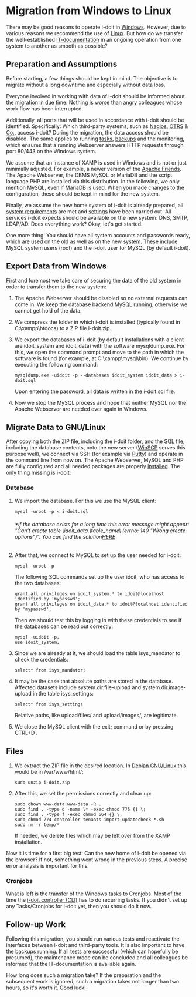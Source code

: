 # Migration from Windows to Linux

There may be good reasons to operate i-doit in [Windows](../installation/manual-installation/microsoft-windows-server.md). However, due to various reasons we recommend the use of [Linux](../installation/manual-installation/debian.md). But how do we transfer the well-established [IT-documentation](../glossary.md) in an ongoing operation from one system to another as smooth as possible?

Preparation and Assumptions
---------------------------

Before starting, a few things should be kept in mind. The objective is to migrate without a long downtime and especially without data loss.

Everyone involved in working with data of i-doit should be informed about the migration in due time. Nothing is worse than angry colleagues whose work flow has been interrupted.

Additionally, all ports that will be used in accordance with i-doit should be identified. Specifically: Which third-party systems, such as [Nagios](../automation-and-integration/network-monitoring/nagios.md), [OTRS](../automation-and-integration/service-desk/otrs-help-desk.md) & [Co.](../consolidate-data/index.md), access i-doit? During the migration, the data access should be disabled. The same applies to running [tasks](../automation-and-integration/cli/index.md), [backups](../maintenance-and-operation/backup-and-recovery/index.md) and the monitoring, which ensures that a running Webserver answers HTTP requests through port 80/443 on the Windows system.

We assume that an instance of XAMP is used in Windows and is not or just minimally adjusted. For example, a newer version of the [Apache Friends](https://www.apachefriends.org/). The Apache Webserver, the DBMS MySQL or MariaDB and the script language PHP are installed via this distribution. In the following, we only mention MySQL, even if MariaDB is used. When you made changes to the configuration, these should be kept in mind for the new system.

Finally, we assume the new home system of i-doit is already prepared, all [system requirements](../installation/system-requirements.md) are met and [settings](../installation/manual-installation/system-settings.md) have been carried out. All services i-doit expects should be available on the new system: DNS, SMTP, LDAP/AD. Does everything work? Okay, let's get started.

One more thing: You should have all system accounts and passwords ready, which are used on the old as well as on the new system. These include MySQL system users (root) and the i-doit user for MySQL (by default i-doit).

Export Data from Windows
------------------------

First and foremost we take care of securing the data of the old system in order to transfer them to the new system:

1.  The Apache Webserver should be disabled so no external requests can come in. We keep the database backend MySQL running, otherwise we cannot get hold of the data.
    
2.  We compress the folder in which i-doit is installed (typically found in C:\xampp\htdocs\) to a ZIP file i-doit.zip.
    
3.  We export the databases of i-doit (by default installations with a client are idoit_system and idoit_data) with the software mysqldump.exe. For this, we open the command prompt and move to the path in which the software is found (for example, at C:\xampp\mysql\bin\). We continue by executing the following command:

        mysqldump.exe -uidoit -p --databases idoit_system idoit_data > i-doit.sql
    
    Upon entering the password, all data is written in the i-doit.sql file.
    
4.  Now we stop the MySQL process and hope that neither MySQL nor the Apache Webserver are needed ever again in Windows.
    

Migrate Data to GNU/Linux
-------------------------

After copying both the ZIP file, including the i-doit folder, and the SQL file, including the database contents, onto the new server ([WinSCP](http://winscp.net/eng/index.php) serves this purpose well), we connect via SSH (for example via [Putty](http://www.putty.org/)) and operate in the command line from now on. The Apache Webserver, MySQL and PHP are fully configured and all needed packages are properly [installed](../installation/index.md). The only thing missing is i-doit:

### Database

1.  We import the database. For this we use the MySQL client:
    
        mysql -uroot -p < i-doit.sql
    
    ###### \*If the database exists for a long time this error message might appear: "Can't create table \idoit\_data\.\table\_name\ (errno: 140 "Wrong create options")". You can find the solution[HERE](../system-administration/troubleshooting/cant-create-table.md)
    
2.  After that, we connect to MySQL to set up the user needed for i-doit:
    
        mysql -uroot -p
    
    The following SQL commands set up the user idoit, who has access to the two databases:
    
        grant all privileges on idoit_system.* to idoit@localhost identified by 'mypasswd';
        grant all privileges on idoit_data.* to idoit@localhost identified by 'mypasswd';
    
    Then we should test this by logging in with these credentials to see if the databases can be read out correctly:
    
        mysql -uidoit -p,
        use idoit_system;
    
3.  Since we are already at it, we should load the table isys_mandator to check the credentials:
    
        select* from isys_mandator;
    
4.  It may be the case that absolute paths are stored in the database. Affected datasets include system.dir.file-upload and system.dir.image-upload in the table isys_settings:
    
        select* from isys_settings
    
    Relative paths, like upload/files/ and upload/images/, are legitimate.
    
5.  We close the MySQL client with the exit; command or by pressing CTRL+D .
    

Files
-----

1.  We extract the ZIP file in the desired location. In [Debian GNU/Linux](../installation/manual-installation/debian.md) this would be in /var/www/html/:
    
        sudo unzip i-doit.zip
    
2.  After this, we set the permissions correctly and clear up:
    
        sudo chown www-data:www-data -R .
        sudo find . -type d -name \* -exec chmod 775 {} \;
        sudo find . -type f -exec chmod 664 {} \;
        sudo chmod 774 controller tenants import updatecheck *.sh
        sudo rm -r temp/*
    
    If needed, we delete files which may be left over from the XAMP installation.
    

Now it is time for a first big test: Can the new home of i-doit be opened via the browser? If not, something went wrong in the previous steps. A precise error analysis is important for this.

### Cronjobs

What is left is the transfer of the Windows tasks to Cronjobs. Most of the time the [i-doit controller (CLI)](../automation-and-integration/cli/index.md) has to do recurring tasks. If you didn't set up any Tasks/Cronjobs for i-doit yet, then you should do it now.

Follow-up Work
--------------

Following this migration, you should run various tests and reactivate the interfaces between i-doit and third-party tools. It is also important to have the [backups](../maintenance-and-operation/backup-and-recovery/index.md) running. If all tests are successful (which can hopefully be presumed), the maintenance mode can be concluded and all colleagues be informed that the IT-documentation is available again.

How long does such a migration take? If the preparation and the subsequent work is ignored, such a migration takes not longer than two hours, so it's worth it. Good luck!